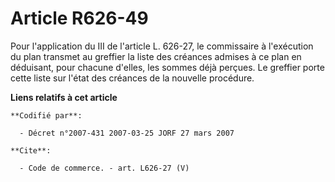 # Article R626-49

Pour l'application du III de l'article L. 626-27, le commissaire à l'exécution du plan transmet au greffier la liste des
créances admises à ce plan en déduisant, pour chacune d'elles, les sommes déjà perçues. Le greffier porte cette liste sur
l'état des créances de la nouvelle procédure.

**Liens relatifs à cet article**

	**Codifié par**:

	  - Décret n°2007-431 2007-03-25 JORF 27 mars 2007

	**Cite**:

	  - Code de commerce. - art. L626-27 (V)
